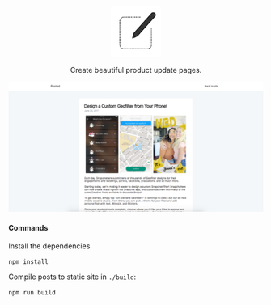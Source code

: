<p align="center">
  <img src="https://raw.githubusercontent.com/shivkanthb/posted/master/source/images/_logo.png" alt="Posted logo" width="100">
  <br>
</p>

<p align="center">Create beautiful product update pages.</p>

<p align="center"><img src="https://raw.githubusercontent.com/shivkanthb/posted/master/source/images/screenshot.png" width=700 alt="Screenshot Example."></p>

#### Commands

Install the dependencies
```
npm install
```

Compile posts to static site in `./build`:

```shell
npm run build
```

